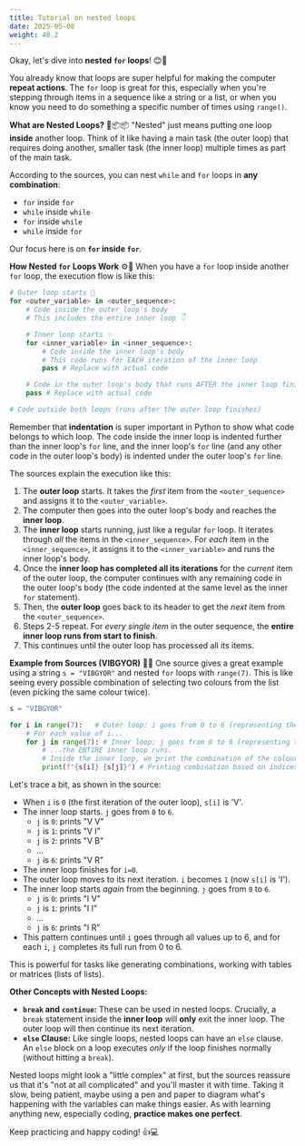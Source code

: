 ```yaml
---
title: Tutorial on nested loops
date: 2025-05-08
weight: 40.2
---
```


Okay, let's dive into **nested `for` loops**! 😊🔄

You already know that loops are super helpful for making the computer **repeat actions**. The `for` loop is great for this, especially when you're stepping through items in a sequence like a string or a list, or when you know you need to do something a specific number of times using `range()`.

**What are Nested Loops?** 🤔📦📦
"Nested" just means putting one loop **inside** another loop. Think of it like having a main task (the outer loop) that requires doing another, smaller task (the inner loop) multiple times as part of the main task.

According to the sources, you can nest `while` and `for` loops in **any combination**:
*   `for` inside `for`
*   `while` inside `while`
*   `for` inside `while`
*   `while` inside `for`

Our focus here is on **`for` inside `for`**.

**How Nested `for` Loops Work** ⚙️🚦
When you have a `for` loop inside another `for` loop, the execution flow is like this:

```python
# Outer loop starts 🔄
for <outer_variable> in <outer_sequence>:
    # Code inside the outer loop's body
    # This includes the entire inner loop 👇

    # Inner loop starts ✨
    for <inner_variable> in <inner_sequence>:
        # Code inside the inner loop's body
        # This code runs for EACH iteration of the inner loop
        pass # Replace with actual code

    # Code in the outer loop's body that runs AFTER the inner loop finishes
    pass # Replace with actual code

# Code outside both loops (runs after the outer loop finishes)
```
Remember that **indentation** is super important in Python to show what code belongs to which loop. The code inside the inner loop is indented further than the inner loop's `for` line, and the inner loop's `for` line (and any other code in the outer loop's body) is indented under the outer loop's `for` line.

The sources explain the execution like this:
1.  The **outer loop** starts. It takes the *first* item from the `<outer_sequence>` and assigns it to the `<outer_variable>`.
2.  The computer then goes into the outer loop's body and reaches the **inner loop**.
3.  The **inner loop** starts running, just like a regular `for` loop. It iterates through *all* the items in the `<inner_sequence>`. For *each* item in the `<inner_sequence>`, it assigns it to the `<inner_variable>` and runs the inner loop's body.
4.  Once the **inner loop has completed all its iterations** for the *current* item of the outer loop, the computer continues with any remaining code in the outer loop's body (the code indented at the same level as the inner `for` statement).
5.  Then, the **outer loop** goes back to its header to get the *next* item from the `<outer_sequence>`.
6.  Steps 2-5 repeat. For *every single item* in the outer sequence, the **entire inner loop runs from start to finish**.
7.  This continues until the outer loop has processed all its items.

**Example from Sources (VIBGYOR)** 🌈🔁
One source gives a great example using a string `s = "VIBGYOR"` and nested `for` loops with `range(7)`. This is like seeing every possible combination of selecting two colours from the list (even picking the same colour twice).

```python
s = "VIBGYOR"

for i in range(7):   # Outer loop: i goes from 0 to 6 (representing the index of the first colour)
    # For each value of i...
    for j in range(7): # Inner loop: j goes from 0 to 6 (representing the index of the second colour)
        # ...the ENTIRE inner loop runs.
        # Inside the inner loop, we print the combination of the colour at index i and the colour at index j
        print(f"{s[i]} {s[j]}") # Printing combination based on indices
```

Let's trace a bit, as shown in the source:
*   When `i` is `0` (the first iteration of the outer loop), `s[i]` is 'V'.
*   The inner loop starts. `j` goes from `0` to `6`.
    *   `j` is `0`: prints "V V"
    *   `j` is `1`: prints "V I"
    *   `j` is `2`: prints "V B"
    *   ...
    *   `j` is `6`: prints "V R"
*   The inner loop finishes for `i=0`.
*   The outer loop moves to its next iteration. `i` becomes `1` (now `s[i]` is 'I').
*   The inner loop starts *again* from the beginning. `j` goes from `0` to `6`.
    *   `j` is `0`: prints "I V"
    *   `j` is `1`: prints "I I"
    *   ...
    *   `j` is `6`: prints "I R"
*   This pattern continues until `i` goes through all values up to 6, and for each `i`, `j` completes its full run from 0 to 6.

This is powerful for tasks like generating combinations, working with tables or matrices (lists of lists).

**Other Concepts with Nested Loops:**
*   **`break` and `continue`:** These can be used in nested loops. Crucially, a `break` statement inside the **inner loop** will **only** exit the inner loop. The outer loop will then continue its next iteration.
*   **`else` Clause:** Like single loops, nested loops can have an `else` clause. An `else` block on a loop executes *only* if the loop finishes normally (without hitting a `break`).

Nested loops might look a "little complex" at first, but the sources reassure us that it's "not at all complicated" and you'll master it with time. Taking it slow, being patient, maybe using a pen and paper to diagram what's happening with the variables can make things easier. As with learning anything new, especially coding, **practice makes one perfect**.

Keep practicing and happy coding! 👍💻